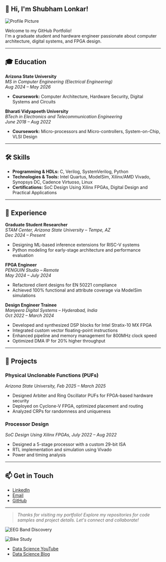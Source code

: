 ## 👋 Hi, I'm Shubham Lonkar!
![Profile Picture](assets/img/head_shot.jpg)

Welcome to my GitHub Portfolio!  
I'm a graduate student and hardware engineer passionate about computer architecture, digital systems, and FPGA design.

---

## 🎓 Education

**Arizona State University**  
*MS in Computer Engineering (Electrical Engineering)*  
_Aug 2024 – May 2026_  
- **Coursework:** Computer Architecture, Hardware Security, Digital Systems and Circuits

**Bharati Vidyapeeth University**  
*BTech in Electronics and Telecommunication Engineering*  
_June 2018 – Aug 2022_  
- **Coursework:** Micro-processors and Micro-controllers, System-on-Chip, VLSI Design

---

## 🛠️ Skills

- **Programming & HDLs:** C, Verilog, SystemVerilog, Python
- **Technologies & Tools:** Intel Quartus, ModelSim, Xilinx/AMD Vivado, Synopsys DC, Cadence Virtuoso, Linux
- **Certifications:** SoC Design Using Xilinx FPGAs, Digital Design and Practical Applications

---

## 💼 Experience

**Graduate Student Researcher**  
*STAM Center, Arizona State University – Tempe, AZ*  
_Dec 2024 – Present_  
- Designing ML-based inference extensions for RISC-V systems  
- Python modeling for early-stage architecture and performance evaluation

**FPGA Engineer**  
*PENGUIN Studio – Remote*  
_May 2024 – July 2024_  
- Refactored client designs for EN 50221 compliance  
- Achieved 100% functional and attribute coverage via ModelSim simulations

**Design Engineer Trainee**  
*Manjeera Digital Systems – Hyderabad, India*  
_Oct 2022 – March 2024_  
- Developed and synthesized DSP blocks for Intel Stratix-10 MX FPGA  
- Integrated custom vector floating-point instructions  
- Enhanced pipeline and memory management for 800MHz clock speed  
- Optimized DMA IP for 20% higher throughput

---

## 🚀 Projects

### Physical Unclonable Functions (PUFs)  
*Arizona State University, Feb 2025 – March 2025*  
- Designed Arbiter and Ring Oscillator PUFs for FPGA-based hardware security  
- Deployed on Cyclone-V FPGA, optimized placement and routing  
- Analyzed CRPs for randomness and uniqueness

### Processor Design  
*SoC Design Using Xilinx FPGAs, July 2022 – Aug 2022*  
- Designed a 5-stage processor with a custom 29-bit ISA  
- RTL implementation and simulation using Vivado  
- Power and timing analysis

---

## 📫 Get in Touch

- [LinkedIn](https://www.linkedin.com/in/shubhamlonkar)  
- [Email](mailto:shubhamlonkar009@gmail.com)  
- [GitHub](https://github.com/shubham-lonkar)

---

> _Thanks for visiting my portfolio! Explore my repositories for code samples and project details. Let's connect and collaborate!_

![EEG Band Discovery](/assets/img/eeg_band_discovery.jpeg)

![Bike Study](/assets/img/bike_study.jpeg)

- [Data Science YouTube](https://www.youtube.com/channel/UCa9gErQ9AE5jT2DZLjXBIdA)
- [Data Science Blog](https://medium.com/@shawhin)
